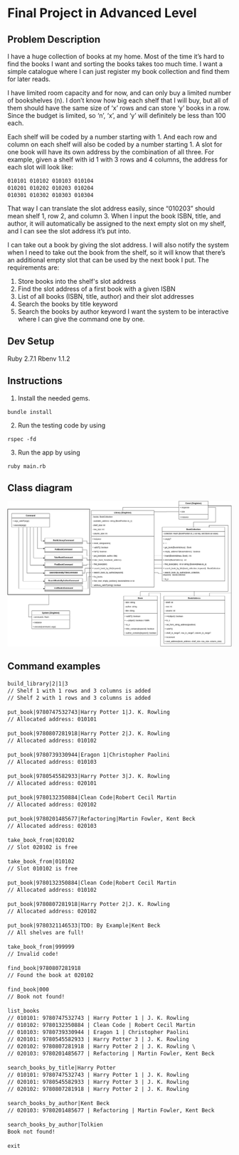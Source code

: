 # Final Project in Advanced Level
## Problem Description
I have a huge collection of books at my home. Most of the time it’s hard to find the books I want and sorting the books takes too much time. I want a simple catalogue where I can just register my book collection and find them for later reads. 

I have limited room capacity and for now, and can only buy a limited number of bookshelves (n). I don’t know how big each shelf that I will buy, but all of them should have the same size of ‘x’ rows and can store ‘y’ books in a row. Since the budget is limited, so ‘n’, ‘x’, and ‘y’ will definitely be less than 100 each.

Each shelf will be coded by a number starting with 1. And each row and column on each shelf will also be coded by a number starting 1. A slot for one book will have its own address by the combination of all three. For example, given a shelf with id 1 with 3 rows and 4 columns, the address for each slot will look like:
```
010101 010102 010103 010104 
010201 010202 010203 010204 
010301 010302 010303 010304
```
That way I can translate the slot address easily, since “010203” should mean shelf 1, row 2, and column 3. 
When I input the book ISBN, title, and author, it will automatically be assigned to the next empty slot on my shelf, and I can see the slot address it’s put into. 

I can take out a book by giving the slot address. 
I will also notify the system when I need to take out the book from the shelf, so it will know that there’s an additional empty slot that can be used by the next book I put. 
The requirements are:
1. Store books into the shelf's slot address
2. Find the slot address of a first book with a given ISBN
3. List of all books (ISBN, title, author) and their slot addresses
4. Search the books by title keyword
5. Search the books by author keyword
I want the system to be interactive where I can give the command one by one. 


## Dev Setup
Ruby 2.7.1
Rbenv 1.1.2

## Instructions
1. Install the needed gems.
```
bundle install
```
2. Run the testing code by using 
```
rspec -fd
```
3. Run the app by using 
```
ruby main.rb
```

## Class diagram
<img src="docs/class-v3.png" width=1000>

## Command examples
```
build_library|2|1|3 
// Shelf 1 with 1 rows and 3 columns is added 
// Shelf 2 with 1 rows and 3 columns is added 

put_book|9780747532743|Harry Potter 1|J. K. Rowling 
// Allocated address: 010101 

put_book|9780807281918|Harry Potter 2|J. K. Rowling 
// Allocated address: 010102 

put_book|9780739330944|Eragon 1|Christopher Paolini 
// Allocated address: 010103 

put_book|9780545582933|Harry Potter 3|J. K. Rowling 
// Allocated address: 020101 

put_book|9780132350884|Clean Code|Robert Cecil Martin 
// Allocated address: 020102 

put_book|9780201485677|Refactoring|Martin Fowler, Kent Beck
// Allocated address: 020103

take_book_from|020102 
// Slot 020102 is free 

take_book_from|010102 
// Slot 010102 is free 

put_book|9780132350884|Clean Code|Robert Cecil Martin 
// Allocated address: 010102 

put_book|9780807281918|Harry Potter 2|J. K. Rowling 
// Allocated address: 020102

put_book|9780321146533|TDD: By Example|Kent Beck 
// All shelves are full! 

take_book_from|999999 
// Invalid code! 

find_book|9780807281918 
// Found the book at 020102 

find_book|000 
// Book not found! 

list_books 
// 010101: 9780747532743 | Harry Potter 1 | J. K. Rowling 
// 010102: 9780132350884 | Clean Code | Robert Cecil Martin 
// 010103: 9780739330944 | Eragon 1 | Christopher Paolini 
// 020101: 9780545582933 | Harry Potter 3 | J. K. Rowling 
// 020102: 9780807281918 | Harry Potter 2 | J. K. Rowling \
// 020103: 9780201485677 | Refactoring | Martin Fowler, Kent Beck 

search_books_by_title|Harry Potter 
// 010101: 9780747532743 | Harry Potter 1 | J. K. Rowling 
// 020101: 9780545582933 | Harry Potter 3 | J. K. Rowling 
// 020102: 9780807281918 | Harry Potter 2 | J. K. Rowling

search_books_by_author|Kent Beck 
// 020103: 9780201485677 | Refactoring | Martin Fowler, Kent Beck 

search_books_by_author|Tolkien 
Book not found! 

exit
```